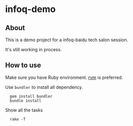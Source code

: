 infoq-demo
==========

About
-----

This is a demo project for a infoq-baidu tech salon session.

It's still working in process.

How to use
----------

Make sure you have Ruby environment. [rvm](http://beginrescueend.com/) is preferred.

Use `bundler` to install all dependency.

      gem install bundler
      bundle install

Show all the tasks

      rake -T

